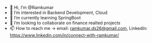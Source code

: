 - 👋 Hi, I’m @Ramkumar
- 👀 I’m interested in Backend Development, Cloud
- 🌱 I’m currently learning SpringBoot
- 💞️ I’m looking to collaborate on finance realted projects
- 📫 How to reach me -> email: ramkumar.ds26@gmail.com, LinkedIn: https://www.linkedin.com/in/connect-with-ramkumar/

<!---
ramkumar-26/ramkumar-26 is a ✨ special ✨ repository because its `README.md` (this file) appears on your GitHub profile.
You can click the Preview link to take a look at your changes.
--->
